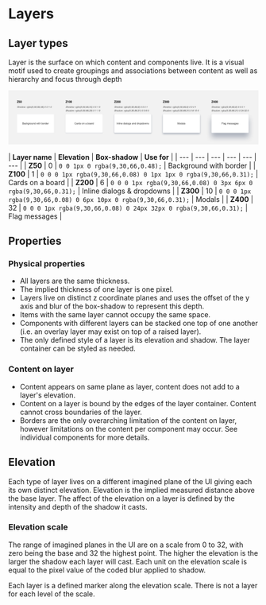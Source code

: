 # Layers

## Layer types

Layer is the surface on which content and components live. It is a visual motif used to create groupings and associations between content as well as hierarchy and focus through depth

![](../.gitbook/assets/depths.png)

| **Layer name** | **Elevation** | **Box-shadow** | **Use for** |
| --- | --- | --- | --- | --- | --- |
| **Z50** | 0 | `0 0 1px 0 rgba(9,30,66,0.48);` | Background with border |
| **Z100** | 1 | `0 0 0 1px rgba(9,30,66,0.08) 0 1px 1px 0 rgba(9,30,66,0.31);` | Cards on a board |
| **Z200** | 6 | `0 0 0 1px rgba(9,30,66,0.08) 0 3px 6px 0 rgba(9,30,66,0.31);` | Inline dialogs & dropdowns |
| **Z300** | 10 | `0 0 0 1px rgba(9,30,66,0.08) 0 6px 10px 0 rgba(9,30,66,0.31);` | Modals |
| **Z400** | 32 | `0 0 0 1px rgba(9,30,66,0.08) 0 24px 32px 0 rgba(9,30,66,0.31);` | Flag messages |

## Properties

### Physical properties

* All layers are the same thickness.
* The implied thickness of one layer is one pixel.
* Layers live on distinct z coordinate planes and uses the offset of the y axis and blur of the box-shadow to represent this depth.
* Items with the same layer cannot occupy the same space.
* Components with different layers can be stacked one top of one another \(i.e. an overlay layer may exist on top of a raised layer\).
* The only defined style of a layer is its elevation and shadow. The layer container can be styled as needed.

### Content on layer

* Content appears on same plane as layer, content does not add to a layer's elevation.
* Content on a layer is bound by the edges of the layer container. Content cannot cross boundaries of the layer.
* Borders are the only overarching limitation of the content on layer, however limitations on the content per component may occur. See individual components for more details.

## Elevation

Each type of layer lives on a different imagined plane of the UI giving each its own distinct elevation. Elevation is the implied measured distance above the base layer. The affect of the elevation on a layer is defined by the intensity and depth of the shadow it casts.

### Elevation scale

The range of imagined planes in the UI are on a scale from 0 to 32, with zero being the base and 32 the highest point. The higher the elevation is the larger the shadow each layer will cast. Each unit on the elevation scale is equal to the pixel value of the coded blur applied to shadow.

Each layer is a defined marker along the elevation scale. There is not a layer for each level of the scale.

